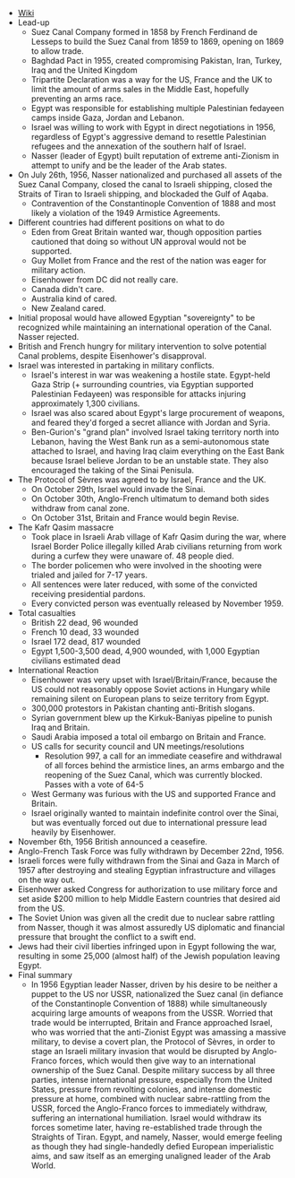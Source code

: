 - [Wiki](https://en.wikipedia.org/wiki/Suez_Crisis)
- Lead-up
    - Suez Canal Company formed in 1858 by French Ferdinand de Lesseps to build the Suez Canal from 1859 to 1869, opening on 1869 to allow trade.
    - Baghdad Pact in 1955, created compromising Pakistan, Iran, Turkey, Iraq and the United Kingdom
    - Tripartite Declaration was a way for the US, France and the UK to limit the amount of arms sales in the Middle East, hopefully preventing an arms race.
    - Egypt was responsible for establishing multiple Palestinian fedayeen camps inside Gaza, Jordan and Lebanon.
    - Israel was willing to work with Egypt in direct negotiations in 1956, regardless of Egypt's aggressive demand to resettle Palestinian refugees and the annexation of the southern half of Israel.
    - Nasser (leader of Egypt) built reputation of extreme anti-Zionism in attempt to unify and be the leader of the Arab states.
- On July 26th, 1956, Nasser nationalized and purchased all assets of the Suez Canal Company, closed the canal to Israeli shipping, closed the Straits of Tiran to Israeli shipping, and blockaded the Gulf of Aqaba.
    - Contravention of the Constantinople Convention of 1888 and most likely a violation of the 1949 Armistice Agreements.
- Different countries had different positions on what to do
    - Eden from Great Britain wanted war, though opposition parties cautioned that doing so without UN approval would not be supported.
    - Guy Mollet from France and the rest of the nation was eager for military action.
    - Eisenhower from DC did not really care.
    - Canada didn't care.
    - Australia kind of cared.
    - New Zealand cared.
- Initial proposal would have allowed Egyptian "sovereignty" to be recognized while maintaining an international operation of the Canal. Nasser rejected.
- British and French hungry for military intervention to solve potential Canal problems, despite Eisenhower's disapproval.
- Israel was interested in partaking in military conflicts.
    - Israel's interest in war was weakening a hostile state. Egypt-held Gaza Strip (+ surrounding countries, via Egyptian supported Palestinian Fedayeen) was responsible for attacks injuring approximately 1,300 civilians.
    - Israel was also scared about Egypt's large procurement of weapons, and feared they'd forged a secret alliance with Jordan and Syria.
    - Ben-Gurion's "grand plan" involved Israel taking territory north into Lebanon, having the West Bank run as a semi-autonomous state attached to Israel, and having Iraq claim everything on the East Bank because Israel believe Jordan to be an unstable state. They also encouraged the taking of the Sinai Penisula.
- The Protocol of Sèvres was agreed to by Israel, France and the UK.
    - On October 29th, Israel would invade the Sinai.
    - On October 30th, Anglo-French ultimatum to demand both sides withdraw from canal zone.
    - On October 31st, Britain and France would begin Revise.
- The Kafr Qasim massacre
    - Took place in Israeli Arab village of Kafr Qasim during the war, where Israel Border Police illegally killed Arab civilians returning from work during a curfew they were unaware of. 48 people died.
    - The border policemen who were involved in the shooting were trialed and jailed for 7-17 years.
    - All sentences were later reduced, with some of the convicted receiving presidential pardons.
    - Every convicted person was eventually released by November 1959.
- Total casualties
    - British 22 dead, 96 wounded
    - French 10 dead, 33 wounded
    - Israel 172 dead, 817 wounded
    - Egypt 1,500-3,500 dead, 4,900 wounded, with 1,000 Egyptian civilians estimated dead
- International Reaction
    - Eisenhower was very upset with Israel/Britain/France, because the US could not reasonably oppose Soviet actions in Hungary while remaining silent on European plans to seize territory from Egypt.
    - 300,000 protestors in Pakistan chanting anti-British slogans.
    - Syrian government blew up the Kirkuk-Baniyas pipeline to punish Iraq and Britain.
    - Saudi Arabia imposed a total oil embargo on Britain and France.
    - US calls for security council and UN meetings/resolutions
        - Resolution 997, a call for an immediate ceasefire and withdrawal of all forces behind the armistice lines, an arms embargo and the reopening of the Suez Canal, which was currently blocked. Passes with a vote of 64-5
    - West Germany was furious with the US and supported France and Britain.
    - Israel originally wanted to maintain indefinite control over the Sinai, but was eventually forced out due to international pressure lead heavily by Eisenhower.
- November 6th, 1956 British announced a ceasefire.
- Anglo-French Task Force was fully withdrawn by December 22nd, 1956.
- Israeli forces were fully withdrawn from the Sinai and Gaza in March of 1957 after destroying and stealing Egyptian infrastructure and villages on the way out.
- Eisenhower asked Congress for authorization to use military force and set aside $200 million to help Middle Eastern countries that desired aid from the US.
- The Soviet Union was given all the credit due to nuclear sabre rattling from Nasser, though it was almost assuredly US diplomatic and financial pressure that brought the conflict to a swift end.
- Jews had their civil liberties infringed upon in Egypt following the war, resulting in some 25,000 (almost half) of the Jewish population leaving Egypt.
- Final summary
    - In 1956 Egyptian leader Nasser, driven by his desire to be neither a puppet to the US nor USSR, nationalized the Suez canal (in defiance of the Constantinople Convention of 1888) while simultaneously acquiring large amounts of weapons from the USSR. Worried that trade would be interrupted, Britain and France approached Israel, who was worried that the anti-Zionist Egypt was amassing a massive military, to devise a covert plan, the Protocol of Sèvres, in order to stage an Israeli military invasion that would be disrupted by Anglo-Franco forces, which would then give way to an international ownership of the Suez Canal. Despite military success by all three parties, intense international pressure, especially from the United States, pressure from revolting colonies, and intense domestic pressure at home, combined with nuclear sabre-rattling from the USSR, forced the Anglo-Franco forces to immediately withdraw, suffering an international humiliation. Israel would withdraw its forces sometime later, having re-established trade through the Straights of Tiran. Egypt, and namely, Nasser, would emerge feeling as though they had single-handedly defied European imperialistic aims, and saw itself as an emerging unaligned leader of the Arab World.
